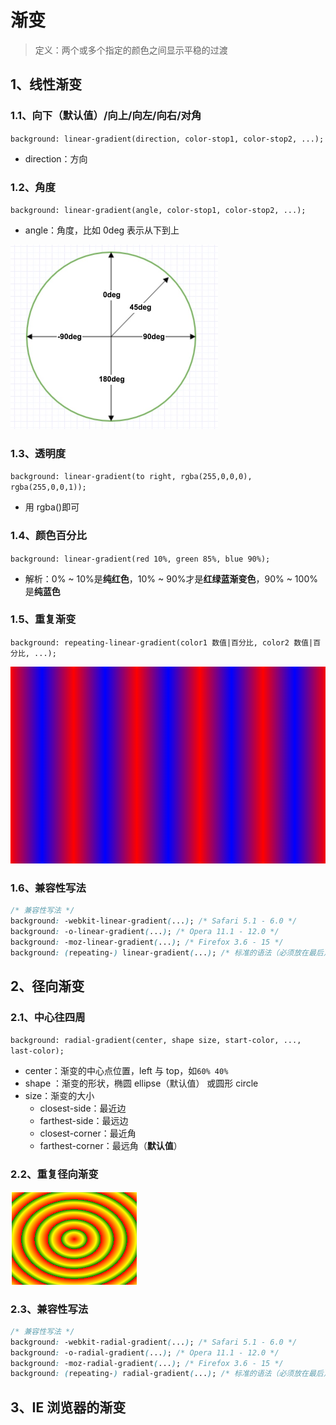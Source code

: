 # 渐变

> 定义：两个或多个指定的颜色之间显示平稳的过渡

## 1、线性渐变

### 1.1、向下（默认值）/向上/向左/向右/对角

`background: linear-gradient(direction, color-stop1, color-stop2, ...);`

- direction：方向

### 1.2、角度

`background: linear-gradient(angle, color-stop1, color-stop2, ...);`

- angle：角度，比如 0deg 表示从下到上

![线性渐变-角度图](images/线性渐变-角度图.png)

### 1.3、透明度

`background: linear-gradient(to right, rgba(255,0,0,0), rgba(255,0,0,1));`

- 用 rgba()即可

### 1.4、颜色百分比

`background: linear-gradient(red 10%, green 85%, blue 90%);`

- 解析：0% ~ 10%是**纯红色**，10% ~ 90%才是**红绿蓝渐变色**，90% ~ 100%是**纯蓝色**

### 1.5、重复渐变

`background: repeating-linear-gradient(color1 数值|百分比, color2 数值|百分比, ...);`

![重复线性渐变](images/重复线性渐变.png)

### 1.6、兼容性写法

```css
/* 兼容性写法 */
background: -webkit-linear-gradient(...); /* Safari 5.1 - 6.0 */
background: -o-linear-gradient(...); /* Opera 11.1 - 12.0 */
background: -moz-linear-gradient(...); /* Firefox 3.6 - 15 */
background: (repeating-) linear-gradient(...); /* 标准的语法（必须放在最后） */
```

## 2、径向渐变

### 2.1、中心往四周

`background: radial-gradient(center, shape size, start-color, ..., last-color);`

- center：渐变的中心点位置，left 与 top，如`60% 40%`
- shape ：渐变的形状，椭圆 ellipse（默认值） 或圆形 circle
- size：渐变的大小
  - closest-side：最近边
  - farthest-side：最远边
  - closest-corner：最近角
  - farthest-corner：最远角（**默认值**）

### 2.2、重复径向渐变

![重复径向渐变](images/重复径向渐变.png)

### 2.3、兼容性写法

```css
/* 兼容性写法 */
background: -webkit-radial-gradient(...); /* Safari 5.1 - 6.0 */
background: -o-radial-gradient(...); /* Opera 11.1 - 12.0 */
background: -moz-radial-gradient(...); /* Firefox 3.6 - 15 */
background: (repeating-) radial-gradient(...); /* 标准的语法（必须放在最后） */
```

## 3、IE 浏览器的渐变
